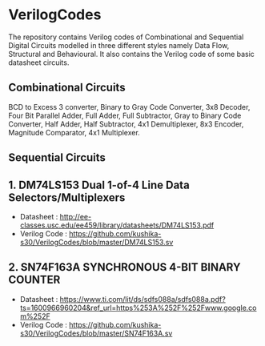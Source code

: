 # VerilogCodes

The repository contains Verilog codes of Combinational and Sequential Digital Circuits modelled in three different styles namely Data Flow, Structural and Behavioural. 
It also contains the Verilog code of some basic datasheet circuits.

## Combinational Circuits
BCD to Excess 3 converter, Binary to Gray Code Converter, 3x8 Decoder, Four Bit Parallel Adder, Full Adder, Full Subtractor, Gray to Binary Code Converter, Half Adder, Half Subtractor, 4x1 Demultiplexer, 8x3 Encoder, Magnitude Comparator, 4x1 Multiplexer. 

## Sequential Circuits


## 1. DM74LS153 Dual 1-of-4 Line Data Selectors/Multiplexers 
  * Datasheet : http://ee-classes.usc.edu/ee459/library/datasheets/DM74LS153.pdf
  * Verilog Code : https://github.com/kushika-s30/VerilogCodes/blob/master/DM74LS153.sv
  
  
  
## 2. SN74F163A SYNCHRONOUS 4-BIT BINARY COUNTER
  * Datasheet : https://www.ti.com/lit/ds/sdfs088a/sdfs088a.pdf?ts=1600966960204&ref_url=https%253A%252F%252Fwww.google.com%252F
  * Verilog Code : https://github.com/kushika-s30/VerilogCodes/blob/master/SN74F163A.sv
